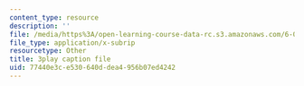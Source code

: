 ```yaml
---
content_type: resource
description: ''
file: /media/https%3A/open-learning-course-data-rc.s3.amazonaws.com/6-006-introduction-to-algorithms-fall-2011/77440e3ce530640ddea4956b07ed4242_Nz1KZXbghj8.srt
file_type: application/x-subrip
resourcetype: Other
title: 3play caption file
uid: 77440e3c-e530-640d-dea4-956b07ed4242
---
```

